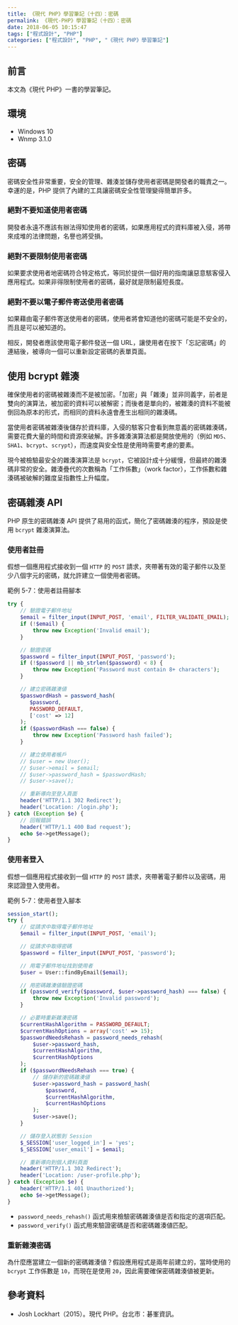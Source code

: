 ```yaml
---
title: 《現代 PHP》學習筆記（十四）：密碼
permalink: 《現代-PHP》學習筆記（十四）：密碼
date: 2018-06-05 10:15:47
tags: ["程式設計", "PHP"]
categories: ["程式設計", "PHP", "《現代 PHP》學習筆記"]
---
```


## 前言

本文為《現代 PHP》一書的學習筆記。

## 環境

- Windows 10
- Wnmp 3.1.0

## 密碼

密碼安全性非常重要，安全的管理、雜湊並儲存使用者密碼是開發者的職責之一。幸運的是，PHP 提供了內建的工具讓密碼安全性管理變得簡單許多。

### 絕對不要知道使用者密碼

開發者永遠不應該有辦法得知使用者的密碼，如果應用程式的資料庫被入侵，將帶來成堆的法律問題，名譽也將受損。

### 絕對不要限制使用者密碼

如果要求使用者地密碼符合特定格式，等同於提供一個好用的指南讓惡意駭客侵入應用程式。如果非得限制使用者的密碼，最好就是限制最短長度。

### 絕對不要以電子郵件寄送使用者密碼

如果藉由電子郵件寄送使用者的密碼，使用者將會知道他的密碼可能是不安全的，而且是可以被知道的。

相反，開發者應該使用電子郵件發送一個 URL，讓使用者在按下「忘記密碼」的連結後，被導向一個可以重新設定密碼的表單頁面。

## 使用 bcrypt 雜湊

確保使用者的密碼被雜湊而不是被加密。「加密」與「雜湊」並非同義字，前者是雙向的演算法，被加密的資料可以被解密；而後者是單向的，被雜湊的資料不能被倒回為原本的形式，而相同的資料永遠會產生出相同的雜湊碼。

當使用者密碼被雜湊後儲存於資料庫，入侵的駭客只會看到無意義的密碼雜湊碼，需要花費大量的時間和資源來破解。許多雜湊演算法都是開放使用的（例如 `MD5`、`SHA1`、`bcrypt`、`scrypt`），而速度與安全性是使用時需要考慮的要素。

現今被檢驗最安全的雜湊演算法是 `bcrypt`，它被設計成十分緩慢，但最終的雜湊碼非常的安全。雜湊疊代的次數稱為「工作係數」（work factor），工作係數和雜湊碼被破解的難度呈指數性上升幅度。

## 密碼雜湊 API

PHP 原生的密碼雜湊 API 提供了易用的函式，簡化了密碼雜湊的程序，預設是使用 `bcrypt` 雜湊演算法。

### 使用者註冊

假想一個應用程式接收到一個 `HTTP` 的 `POST` 請求，夾帶著有效的電子郵件以及至少八個字元的密碼，就允許建立一個使用者密碼。

範例 5-7：使用者註冊腳本

```PHP
try {
    // 驗證電子郵件地址
    $email = filter_input(INPUT_POST, 'email', FILTER_VALIDATE_EMAIL);
    if (!$email) {
        throw new Exception('Invalid email');
    }

    // 驗證密碼
    $password = filter_input(INPUT_POST, 'password');
    if (!$password || mb_strlen($password) < 8) {
        throw new Exception('Password must contain 8+ characters');
    }

    // 建立密碼雜湊値
    $passwordHash = password_hash(
       $password,
       PASSWORD_DEFAULT,
       ['cost' => 12]
    );
    if ($passwordHash === false) {
        throw new Exception('Password hash failed');
    }

    // 建立使用者帳戶
    // $user = new User();
    // $user->email = $email;
    // $user->password_hash = $passwordHash;
    // $user->save();

    // 重新導向至登入頁面
    header('HTTP/1.1 302 Redirect');
    header('Location: /login.php');
} catch (Exception $e) {
    // 回報錯誤
    header('HTTP/1.1 400 Bad request');
    echo $e->getMessage();
}
```

### 使用者登入

假想一個應用程式接收到一個 `HTTP` 的 `POST` 請求，夾帶著電子郵件以及密碼，用來認證登入使用者。

範例 5-7：使用者登入腳本

```PHP
session_start();
try {
    // 從請求中取得電子郵件地址
    $email = filter_input(INPUT_POST, 'email');

    // 從請求中取得密碼
    $password = filter_input(INPUT_POST, 'password');

    // 用電子郵件地址找到使用者
    $user = User::findByEmail($email);

    // 用密碼雜湊値驗證密碼
    if (password_verify($password, $user->password_hash) === false) {
        throw new Exception('Invalid password');
    }

    // 必要時重新雜湊密碼
    $currentHashAlgorithm = PASSWORD_DEFAULT;
    $currentHashOptions = array('cost' => 15);
    $passwordNeedsRehash = password_needs_rehash(
        $user->password_hash,
        $currentHashAlgorithm,
        $currentHashOptions
    );
    if ($passwordNeedsRehash === true) {
        // 儲存新的密碼雜湊値
        $user->password_hash = password_hash(
            $password,
            $currentHashAlgorithm,
            $currentHashOptions
        );
        $user->save();
    }

    // 儲存登入狀態到 Session
    $_SESSION['user_logged_in'] = 'yes';
    $_SESSION['user_email'] = $email;

    // 重新導向到個人資料頁面
    header('HTTP/1.1 302 Redirect');
    header('Location: /user-profile.php');
} catch (Exception $e) {
    header('HTTP/1.1 401 Unauthorized');
    echo $e->getMessage();
}
```

- `password_needs_rehash()` 函式用來檢驗密碼雜湊値是否和指定的選項匹配。
- `password_verify()` 函式用來驗證密碼是否和密碼雜湊値匹配。

### 重新雜湊密碼

為什麼應當建立一個新的密碼雜湊値？假設應用程式是兩年前建立的，當時使用的 `bcrypt` 工作係數是 `10`，而現在是使用 `20`，因此需要確保密碼雜湊値被更新。

## 參考資料

- Josh Lockhart（2015）。現代 PHP。台北市：碁峯資訊。
